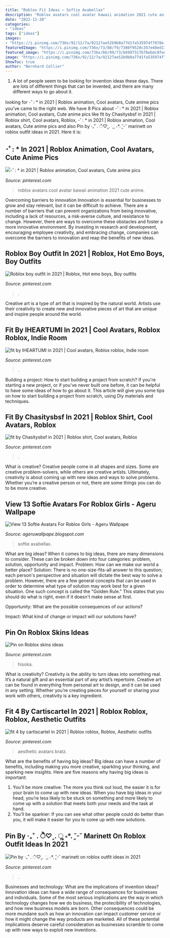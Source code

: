 ```yaml
---
title: "Roblox Fit Ideas ~ Softie Axabellax"
description: "Roblox avatars cool avatar kawaii animation 2021 cute anime"
date: "2022-11-20"
categories:
- "ideas"
tags: ["ideas"]
images:
- "https://i.pinimg.com/736x/92/12/7a/92127ae52b9b0a77d1fa535974f7078e.jpg"
featuredImage: "https://i.pinimg.com/736x/73/80/f9/7380f9520c357e48ed1710d033a95f32.jpg"
featured_image: "https://i.pinimg.com/736x/b6/99/73/b6997317b76ebdc8fedb97b562bdc0b8.jpg"
image: "https://i.pinimg.com/736x/92/12/7a/92127ae52b9b0a77d1fa535974f7078e.jpg"
ShowToc: true
author: "Bernhard Collier"
---
```



1. A lot of people seem to be looking for invention ideas these days. There are lots of different things that can be invented, and there are many different ways to go about it. 

	

		
looking for ･ﾟ: * in 2021 | Roblox animation, Cool avatars, Cute anime pics you've came to the right web. We have 8 Pics about ･ﾟ: * in 2021 | Roblox animation, Cool avatars, Cute anime pics like fit by Chasitysbsf in 2021 | Roblox shirt, Cool avatars, Roblox, ･ﾟ: * in 2021 | Roblox animation, Cool avatars, Cute anime pics and also Pin by ‧₊˚ . ੈ♡˳. ૢ ∘*. ˘͈ᵕ˘ marinett on roblox outfit ideas in 2021. Here it is:
		
    
## ･ﾟ: * In 2021 | Roblox Animation, Cool Avatars, Cute Anime Pics

<img loading=lazy src="https://i.pinimg.com/736x/99/68/41/9968417eb672a11fc572ce4ad637c4b2.jpg" onerror="this.onerror=null;this.src='https://tse2.mm.bing.net/th?id=OIP.rCef1DZk4uyB4O7SpWdZrQHaMD&amp;pid=15.1';" alt="･ﾟ: * in 2021 | Roblox animation, Cool avatars, Cute anime pics">

_Source: pinterest.com_

>roblox avatars cool avatar kawaii animation 2021 cute anime. 

	

Overcoming barriers to innovation
Innovation is essential for businesses to grow and stay relevant, but it can be difficult to achieve. There are a number of barriers that can prevent organizations from being innovative, including a lack of resources, a risk-averse culture, and resistance to change.
However, there are ways to overcome these obstacles and foster a more innovative environment. By investing in research and development, encouraging employee creativity, and embracing change, companies can overcome the barriers to innovation and reap the benefits of new ideas.

    
## Roblox Boy Outfit In 2021 | Roblox, Hot Emo Boys, Boy Outfits

<img loading=lazy src="https://i.pinimg.com/736x/94/6e/2c/946e2c0dbd12e7dc530fea83aef57790.jpg" onerror="this.onerror=null;this.src='https://tse2.mm.bing.net/th?id=OIP.m6D2CB8zsMHWi5yOz9TL6QHaNK&amp;pid=15.1';" alt="Roblox boy outfit in 2021 | Roblox, Hot emo boys, Boy outfits">

_Source: pinterest.com_

>. 

	

Creative art is a type of art that is inspired by the natural world. Artists use their creativity to create new and innovative pieces of art that are unique and inspire people around the world.

    
## Fit By IHEARTUMI In 2021 | Cool Avatars, Roblox Roblox, Indie Room

<img loading=lazy src="https://i.pinimg.com/736x/73/80/f9/7380f9520c357e48ed1710d033a95f32.jpg" onerror="this.onerror=null;this.src='https://tse3.mm.bing.net/th?id=OIP.-b2y_9cASAmcOdlHkMhW0QHaM-&amp;pid=15.1';" alt="fit by IHEARTUMI in 2021 | Cool avatars, Roblox roblox, Indie room">

_Source: pinterest.com_

>. 

	

Building a project: How to start building a project from scratch?
If you're starting a new project, or if you've never built one before, it can be helpful to have some ideas of how to go about it. This article will give you some tips on how to start building a project from scratch, using Diy materials and techniques.

    
## Fit By Chasitysbsf In 2021 | Roblox Shirt, Cool Avatars, Roblox

<img loading=lazy src="https://i.pinimg.com/736x/45/bc/06/45bc0619f21c27a6dabd85e884898c35.jpg" onerror="this.onerror=null;this.src='https://tse3.mm.bing.net/th?id=OIP.6WPyFYT9DTtp-IWKlkNOxwHaMo&amp;pid=15.1';" alt="fit by Chasitysbsf in 2021 | Roblox shirt, Cool avatars, Roblox">

_Source: pinterest.com_

>. 

	

What is creative?
Creative people come in all shapes and sizes. Some are creative problem-solvers, while others are creative artists. Ultimately, creativity is about coming up with new ideas and ways to solve problems. Whether you’re a creative person or not, there are some things you can do to be more creative.

    
## View 13 Softie Avatars For Roblox Girls - Ageru Wallpape

<img loading=lazy src="https://lh5.googleusercontent.com/proxy/zQODK6KHl_XNuTeJGJzjVQoEErTYDvB0pUH20_O2PWOeCiBWMqRp7XaeVgFQ3fbcxWVL8JWiA_M8AiGduZODMXRTJPOCH0QoxBJIZFVzP-hB11GIUOnzfcJrkUmmzC-cucp-Kx2gnXSIRA=w1200-h630-p-k-no-nu" onerror="this.onerror=null;this.src='https://tse4.mm.bing.net/th?id=OIP.CEFEZ_3WOa4oP9JourkNbgAAAA&amp;pid=15.1';" alt="View 13 Softie Avatars For Roblox Girls - Ageru Wallpape">

_Source: ageruwallpape.blogspot.com_

>softie axabellax. 

	

What are big ideas?
When it comes to big ideas, there are many dimensions to consider. These can be broken down into four categories: problem, solution, opportunity and impact. 
Problem: How can we make our world a better place? 
Solution: There is no one-size-fits-all answer to this question; each person's perspective and situation will dictate the best way to solve a problem. However, there are a few general concepts that can be used in order to determine what type of solution may work best for a given situation. One such concept is called the "Golden Rule." This states that you should do what is right, even if it doesn't make sense at first. 

Opportunity: What are the possible consequences of our actions? 

Impact: What kind of change or impact will our solutions have?

    
## Pin On Roblox Skins Ideas

<img loading=lazy src="https://i.pinimg.com/736x/92/12/7a/92127ae52b9b0a77d1fa535974f7078e.jpg" onerror="this.onerror=null;this.src='https://tse2.mm.bing.net/th?id=OIP.4uzGVtZ6ao0IZrbcK0C6JAHaKl&amp;pid=15.1';" alt="Pin on Roblox skins ideas">

_Source: pinterest.com_

>hisoka. 

	

What is creativity?
Creativity is the ability to turn ideas into something real. It’s a natural gift and an essential part of any artist’s repertoire. Creative art can be found in everything from personal art to design, and it can be used in any setting. Whether you’re creating pieces for yourself or sharing your work with others, creativity is a key ingredient.

    
## Fit 4 By CartiscarteI In 2021 | Roblox Roblox, Roblox, Aesthetic Outfits

<img loading=lazy src="https://i.pinimg.com/736x/b6/99/73/b6997317b76ebdc8fedb97b562bdc0b8.jpg" onerror="this.onerror=null;this.src='https://tse4.mm.bing.net/th?id=OIP.tVZ2yliGRgu794FFrFGsCAHaJi&amp;pid=15.1';" alt="fit 4 by cartiscarteI in 2021 | Roblox roblox, Roblox, Aesthetic outfits">

_Source: pinterest.com_

>aesthetic avatars bratz. 

	

What are the benefits of having big ideas?
Big ideas can have a number of benefits, including making you more creative, sparkling your thinking, and sparking new insights. Here are five reasons why having big ideas is important: 
1. You’ll be more creative: The more you think out loud, the easier it is for your brain to come up with new ideas. When you have big ideas in your head, you’re less likely to be stuck on something and more likely to come up with a solution that meets both your needs and the task at hand. 
2. You’ll be sparkier: If you can see what other people could do better than you, it will make it easier for you to come up with new solutions.

    
## Pin By ‧₊˚ . ੈ♡˳. ૢ ∘*. ˘͈ᵕ˘ Marinett On Roblox Outfit Ideas In 2021

<img loading=lazy src="https://i.pinimg.com/originals/93/fe/ff/93feff34356fbe5eff49f52b20fa6885.jpg" onerror="this.onerror=null;this.src='https://tse2.mm.bing.net/th?id=OIP.o7MIj6ljl_nfv7DSQvh89AHaNK&amp;pid=15.1';" alt="Pin by ‧₊˚ . ੈ♡˳. ૢ ∘*. ˘͈ᵕ˘ marinett on roblox outfit ideas in 2021">

_Source: pinterest.com_

>. 

	

Businesses and technology: What are the implications of invention ideas?
Innovation ideas can have a wide range of consequences for businesses and individuals. Some of the most serious implications are the way in which technology changes how we do business, the protecibility of technologies, and how new business models are born. Other consequences could be more mundane such as how an innovation can impact customer service or how it might change the way products are marketed. All of these potential implications deserve careful consideration as businesses scramble to come up with new ways to exploit new inventions.

